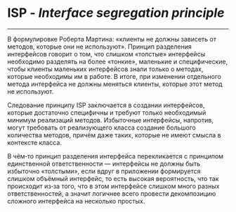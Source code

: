 # **ISP** - _Interface segregation principle_

---

В формулировке Роберта Мартина: «клиенты не должны зависеть от методов, которые они не используют». Принцип разделения интерфейсов говорит о том, что слишком «толстые» интерфейсы необходимо разделять на более «тонкие», маленькие и специфические, чтобы клиенты маленьких интерфейсов знали только о методах, которые необходимы им в работе. В итоге, при изменении отдельного метода интерфейса не должны меняться клиенты, которые этот метод не используют. 

Следование принципу ISP заключается в создании интерфейсов, которые достаточно специфичны и требуют только необходимый минимум реализаций методов. Избыточные интерфейсы, напротив, могут требовать от реализующего класса создание большого количества методов, причём даже таких, которые не имеют смысла в контексте класса.

В чём‑то принцип разделения интерфейса перекликается с принципом единственной ответственности — интерфейсы не должны быть избыточно «толстыми», если вдруг в приложении формируется слишком объёмный интерфейс, то есть высокая вероятность, что так происходит из‑за того, что в этом интерфейсе слишком много разных ответственностей, а значит логичнее всего провести декомпозицию сложного интерфейса на несколько простых.
